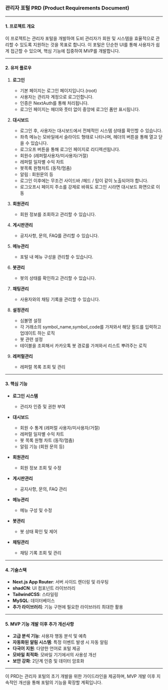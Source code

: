 ### 관리자 포털 PRD (Product Requirements Document)

---

#### 1. 프로젝트 개요

이 프로젝트는 관리자 포털을 개발하여 도비 관리자가 회원 및 시스템을 효율적으로 관리할 수 있도록 지원하는 것을 목표로 합니다. 이 포털은 단순한 UI를 통해 사용자가 쉽게 접근할 수 있으며, 핵심 기능에 집중하여 MVP를 개발합니다.

---

#### 2. 유저 플로우

1. **로그인**
   - 기본 페이지는 로그인 페이지입니다.(root)
   - 사용자는 관리자 계정으로 로그인합니다.
   - 인증은 NextAuth를 통해 처리됩니다.
   - 로그인 페이지는 헤더와 풋터 없이 중앙에 로그인 폼만 표시됩니다.
   
2. **대시보드**
   - 로그인 후, 사용자는 대시보드에서 전체적인 시스템 상태를 확인할 수 있습니다.
   - 좌측 메뉴는 모바일에서 슬라이드 형태로 나타나며, 헤더의 버튼을 통해 열고 닫을 수 있습니다.
   - 로그오프 버튼을 통해 로그인 페이지로 리디렉션됩니다.
   - 회원수 (레퍼럴사용자/미사용자/거절)
   - 레퍼럴 일자별 수익 차트 
   - 봇목록 원형차트 (동작/멈춤)
   - 알림 : 회원문의 등 
   - 로그인 이후에는 무조건 사이드바 /헤드 / 탑이 같이 노출되어야 합니다.
   - 로그오프시 페이지 주소를 강제로 바꿔도 로그인 시라면 대시보드 화면으로 이동

3. **회원관리**
   - 회원 정보를 조회하고 관리할 수 있습니다.
   
4. **게시판관리**
   - 공지사항, 문의, FAQ를 관리할 수 있습니다.
   
5. **메뉴관리**
   - 포털 내 메뉴 구성을 관리할 수 있습니다.
   
6. **봇관리**
   - 봇의 상태를 확인하고 관리할 수 있습니다.
   
7. **채팅관리**
   - 사용자와의 채팅 기록을 관리할 수 있습니다.
  
8. **설정관리**
   - 심볼명 설정
   - 각 거래소의 symbol_name,symbol_code를 가져와서 해당 필드를 입력하고 업데이트 하는 로직
   - 봇 관련 설정
   - 테이블을 조회해서 카카오톡 봇 경로를 가져와서 리스트 뿌려주는 로직

9. **레퍼럴관리**
   - 레퍼럴 목록 조회 및 관리

---

#### 3. 핵심 기능

- **로그인 시스템**
  - 관리자 인증 및 권한 부여

- **대시보드**
  - 회원 수 통계 (레퍼럴 사용자/미사용자/거절)
  - 레퍼럴 일자별 수익 차트
  - 봇 목록 원형 차트 (동작/멈춤)
  - 알림 기능 (회원 문의 등)

- **회원관리**
  - 회원 정보 조회 및 수정

- **게시판관리**
  - 공지사항, 문의, FAQ 관리

- **메뉴관리**
  - 메뉴 구성 및 수정

- **봇관리**
  - 봇 상태 확인 및 제어

- **채팅관리**
  - 채팅 기록 조회 및 관리

---

#### 4. 기술스택

- **Next.js App Router**: 서버 사이드 렌더링 및 라우팅
- **shadCN**: UI 컴포넌트 라이브러리
- **TailwindCSS**: 스타일링
- **MySQL**: 데이터베이스
- **추가 라이브러리**: 기능 구현에 필요한 라이브러리 최대한 활용

---

#### 5. MVP 기능 개발 이후 추가 개선사항

- **고급 분석 기능**: 사용자 행동 분석 및 예측
- **자동화된 알림 시스템**: 특정 이벤트 발생 시 자동 알림
- **다국어 지원**: 다양한 언어로 포털 제공
- **모바일 최적화**: 모바일 기기에서의 사용성 개선
- **보안 강화**: 2단계 인증 및 데이터 암호화

---

이 PRD는 관리자 포털의 초기 개발을 위한 가이드라인을 제공하며, MVP 개발 이후 지속적인 개선을 통해 포털의 기능을 확장할 계획입니다.
